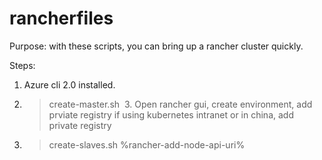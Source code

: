 # rancherfiles

Purpose:
  with these scripts, you can bring up a rancher cluster quickly.
  
Steps:
  1. Azure cli 2.0 installed.
  2. > create-master.sh
  3. Open rancher gui, create environment, add prviate registry if using kubernetes intranet or in china, add private registry
  4. > create-slaves.sh %rancher-add-node-api-uri%
